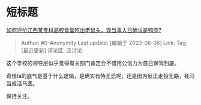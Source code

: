 # 短标题
[如何评价江西某专科高校食堂吃出老鼠头，现当事人已确认是鸭脖?](https://www.zhihu.com/question/604670108/answer/3061171777)

> Author: #0-Anonymity
> Last update: [编辑于 2023-06-06]
> Link:
> Tag: [最近更新]
> 评论区:
> 泛讨论:

这个学校的领导层似乎觉得有关部门肯定会不惜用公信力为自己保驾到底。

奇怪ta的底气是基于什么逻辑，是确实有恃无恐呢，还是因为反正走投无路，死马当成活马医。

保持关注。
